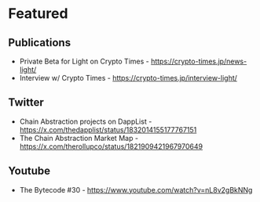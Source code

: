 # Featured

## Publications

- Private Beta for Light on Crypto Times - https://crypto-times.jp/news-light/
- Interview w/ Crypto Times - https://crypto-times.jp/interview-light/

## Twitter

- Chain Abstraction projects on DappList - https://x.com/thedapplist/status/1832014155177767151
- The Chain Abstraction Market Map - https://x.com/therollupco/status/1821909421967970649

## Youtube

- The Bytecode #30 - https://www.youtube.com/watch?v=nL8v2gBkNNg
